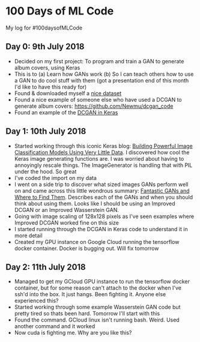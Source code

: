 # 100 Days of ML Code
My log for #100daysofMLCode

## Day 0: 9th July 2018

- Decided on my first project: To program and train a GAN to generate album covers, using Keras
- This is to (a) Learn how GANs work (b) So I can teach others how to use a GAN to do cool stuff with them (got a presentation end of this month I'd like to have this ready for)
- Found & downloaded myself a [nice dataset](https://blog.archive.org/2015/05/27/experiment-with-one-million-album-covers/)
- Found a nice example of someone else who have used a DCGAN to generate album covers: https://github.com/Newmu/dcgan_code
- Found an example of the [DCGAN in Keras](https://github.com/eriklindernoren/Keras-GAN#dcgan)

## Day 1: 10th July 2018

- Started working through this iconic Keras blog: [Building Powerful Image Classification Models Using Very Little Data](https://blog.keras.io/building-powerful-image-classification-models-using-very-little-data.html). I discovered how cool the Keras image generating functions are. I was worried about having to annoyingly rescale things. The ImageGenerator is handling that with PIL under the hood. So great
- I've coded the import on my data
- I went on a side trip to discover what sized images GANs perform well on and came across this little wondrous summary: [Fantastic GANs and Where to Find Them](http://guimperarnau.com/blog/2017/03/Fantastic-GANs-and-where-to-find-them). Describes each of the GANs and when you should think about using them. Looks like I should be using an Improved DCGAN or an Improved Wasserstein GAN. 
- Going with image scaling of 128x128 pixels as I've seen examples where Improved DCGAN worked fine on this size
- I started running through the DCGAN in Keras code to understand it in more detail
- Created my GPU instance on Google Cloud running the tensorflow docker container. Docker is bugging out. Will fix tomorrow 


## Day 2: 11th July 2018

- Managed to get my GCloud GPU instance to run the tensorflow docker container, but for some reason can't attach to the docker when I've ssh'd into the box. It just hangs. Been fighting it. Anyone else experienced this?
- Started working through some example Wasserstein GAN code but pretty tired so thats been hard. Tomorrow I'll start with this 
- Found the command. GCloud linux isn't running bash. Weird. Used another command and it worked
- Now cuda is fighting me. Why are you like this?